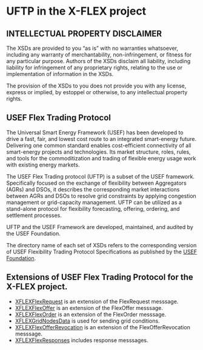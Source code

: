 # UFTP in the X-FLEX project

## INTELLECTUAL PROPERTY DISCLAIMER 

The XSDs are provided to you “as is” with no warranties whatsoever, including any warranty of merchantability, non-infringement, or fitness 
for any particular purpose. Authors of the XSDs disclaim all liability, including liability for infringement of any 
proprietary rights, relating to the use or implementation of information in the XSDs.

The provision of the XSDs to you does not provide you with any license, express or implied, by estoppel or
otherwise, to any intellectual property rights.


## USEF Flex Trading Protocol 

The Universal Smart Energy Framework (USEF) has been developed to drive a fast, fair, and lowest cost route to an integrated smart-energy 
future. Delivering one common standard enables cost-efficient connectivity of all smart-energy projects and technologies. Its 
market structure, roles, rules, and tools for the commoditization and trading of flexible energy usage work with existing energy markets.

The USEF Flex Trading protocol (UFTP) is a subset of the USEF framework. Specifically focused on the exchange of flexibility between 
Aggregators (AGRs) and DSOs, it describes the corresponding market interactions between AGRs and DSOs to resolve grid constraints by applying 
congestion management or grid-capacity management. UFTP can be utilized as a stand-alone protocol for flexibility forecasting, offering, 
ordering, and settlement processes.

UFTP and the USEF Framework are developed, maintained, and audited by the USEF Foundation.

The directory name of each set of XSDs refers to the corresponding version of USEF Flexibility Trading Protocol Specifications as published 
by the [USEF Foundation](https://www.usef.energy/). 

## Extensions of USEF Flex Trading Protocol for the X-FLEX project.

- [XFLEXFlexRequest](https://github.com/X-FLEX/data_models/blob/main/V3.00/XFLEXFlexRequest.xsd) is an extension of the FlexRequest messsage.
- [XFLEXFlexOffer](https://github.com/X-FLEX/data_models/blob/main/V3.00/XFLEXFlexOffer.xsd) is an extension of the FlexOffer messsage. 
- [XFLEXFlexOrder](https://github.com/X-FLEX/data_models/blob/main/V3.00/XFLEXFlexOrder.xsd) is an extension of the FlexOrder messsage. 
- [XFLEXGridNodesData](https://github.com/X-FLEX/data_models/blob/main/V3.00/XFLEXGridNodesData.xsd) is used for sending grid conditions.
- [XFLEXFlexOfferRevocation](https://github.com/X-FLEX/data_models/blob/main/V3.00/XFLEXFlexOffer.xsd) is an extension of the FlexOfferRevocation messsage.  
- [XFLEXFlexResponses](https://github.com/X-FLEX/data_models/blob/main/V3.00/XFLEXFlexOffer.xsd) includes response messsages. 



